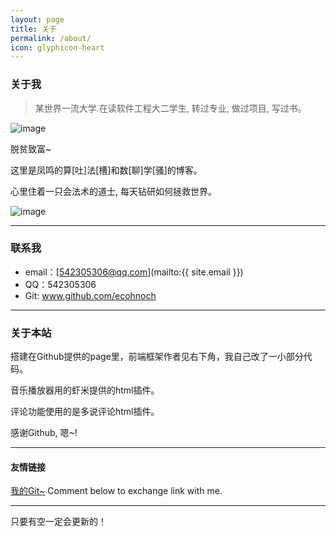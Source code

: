 ```yaml
---
layout: page
title: 关于
permalink: /about/
icon: glyphicon-heart
---
```


### 关于我

> 某世界一流大学.在读软件工程大二学生, 转过专业, 做过项目, 写过书。

![image](http://imgsrc.baidu.com/forum/pic/item/c273dacd7b899e51a8af065e41a7d933c9950de4.jpg)  

脱贫致富~

这里是凤鸣的算[吐]法[槽]和数[聊]学[骚]的博客。

心里住着一只会法术的道士, 每天钻研如何拯救世界。

![image](http://img3.duitang.com/uploads/item/201605/12/20160512194158_acRNB.jpeg)

---

### 联系我

* email：[542305306@qq.com](mailto:{{ site.email }})
* QQ：542305306
* Git: www.github.com/ecohnoch
---

### 关于本站   

搭建在Github提供的page里，前端框架作者见右下角，我自己改了一小部分代码。

音乐播放器用的虾米提供的html插件。

评论功能使用的是多说评论html插件。

感谢Github, 嗯~!

---

#### 友情链接

[我的Git~](www.github.com/ecohnoch)
Comment below to exchange link with me.  

---

只要有空一定会更新的！
